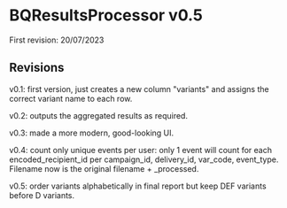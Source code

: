 # BQResultsProcessor v0.5

First revision: 20/07/2023

## Revisions

v0.1: first version, just creates a new column "variants" and assigns the correct variant name to each row.  

v0.2: outputs the aggregated results as required.  

v0.3: made a more modern, good-looking UI.  

v0.4: count only unique events per user: only 1 event will count for each encoded_recipient_id per campaign_id, delivery_id, var_code, event_type. Filename now is the original filename + _processed.  

v0.5: order variants alphabetically in final report but keep DEF variants before D variants.  
